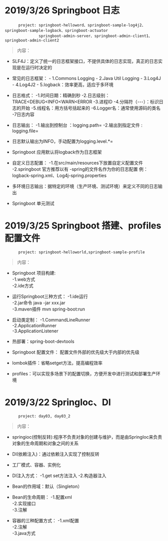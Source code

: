 
# 2019/3/26  Springboot 日志

	      project: springboot-helloword、springboot-sample-log4j2、springboot-sample-logback、springboot-actuator
	      	       springboot-admin-server、springboot-admin-client1、springboot-admin-client2
 >内容：
 
   -    SLF4J：定义了统一的日志框架接口，不提供具体的日志实现，真正的日志实现是在运行时决定的
	
   -    常见的日志框架：
   	    	- 1.Commons Logging
	    	- 2.Java Util Logging
	    	- 3.Log4J
	    	- 4.Log4J2
	    	- 5.logback：效率更高，适应于多环境
	    
   -    日志格式：
   	 	-1.时间日期：精确到秒 
		-2.日志级别：TRACE<DEBUG<INFO<WARN<ERROR 
		-3.进程ID 
		-4.分隔符（---）：标识日志的开始 -5.线程名：用方括号括起来的 
		-6.Logger名：通常使用源码的类名 
		-7日志内容

   -    日志输出：
   		-1.输出到控制台 ：logging.path=
		-2.输出到指定文件 : logging.file=

   -    日志默认输出为INFO，手动配置为logging.level.*=

   -    Springboot 应用默认将logback作为日志框架

   -    自定义日志配置：
   		-1.在src/main/resources下放置自定义配置文件 
		-2.springboot 官方推荐以有 -spring的文件名作为你的日志配置 例：logback-spring.xml、Log4j-spring.properties
  
  -    多环境日志输出：据特定的环境（生产环境、测试环境）来定义不同的日志输出
  
  -    Springboot 单元测试

# 2019/3/25  Springboot 搭建、profiles配置文件

	      project: springboot-helloworld,springboot-sample-profile
 >内容：
 
   -    Springboot 项目构建:  
   		-1.web方式  
		-2.ide方式
		
   -    运行Springboot三种方式： 
   		-1.ide运行   
		-2.jar命令 java -jar xxx.jar  
		-3.maven插件 mvn spring-boot:run

   -    启动类定制： 
   		-1.CommandLineRunner  
		-2.ApplicationRunner  
		-3.ApplicationListener

   -    热部署：spring-boot-devtools

   -    Springboot 配置文件：  配置文件外部的优先级大于内部的优先级

   -    lombok插件：省略setget方法，提高编程效率

   -    profiles：可以实现多场景下的配置切换，方便开发中进行测试和部署生产环境

# 2019/3/22  SpringIoc、DI

	      project: day03, day03_2      
 >内容：
 
   -    springioc(控制反转):程序不负责对象的创建与维护，而是由SpringIoc来负责对象的生命周期和对象之间的关系
		
   -    DI(依赖注入)：通过依赖注入实现了控制反转

   -    工厂模式、容器、实例化

   -    DI注入方式：
   		-1.get set方法注入 
		-2.构造器注入

   -    Bean的作用域：默认（Singleton）

   -    Bean的生命周期：
   		-1.配置xml  
		-2.实现接口  
		-3.注解

   -    容器的三种配置方式：
   		-1.xml配置  
		-2.注解  
		-3.java方式
